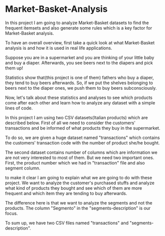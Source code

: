 # Market-Basket-Analysis
In this project I am going to analyze Market-Basket datasets to find the frequent itemsets and also generate some rules which is a key factor for Market-Basket analysis.

To have an overall overview, first take a quick look at what Market-Basket analysis is and how it is used in real life applications.

Suppose you are in a supermarket and you are thinking of your little baby and buy a diaper. Afterwards, you see beers next to the diapers and pick them up!

Statistics show that(this project is one of them) fathers who buy a diaper, they tend to buy beers afterwards. So, if we put the shelves belonging to beers next to the diaper ones, we push them to buy beers subconsciously.

Now, let's talk about these statistics and analyses to see which products come after each other and learn how to analyze any dataset with a simple lines of code.

In this project I am using two CSV datasets(Italian products) which are described below. First of all we need to consider the customers' transactions and be informed of what products they buy in the supermarket.

To do so, we are given a huge dataset named "transactions" which contains the customers' transaction code with the number of product she/he bought.

The second dataset contains number of columns which are information we are not very interested to most of them. But we need two important ones. First, the product number which we had in "transaction" file and also segment column.

to make it clear I am going to explain what we are going to do with these project. We want to analyze the customer's purchased stuffs and analyze what kind of products they bought and see which of them are more frequent and which item they are tending to buy afterwards.

The difference here is that we want to analyze the segments and not the products. The column "Segmento" in the "segments-description" is our focus.

To sum up, we have two CSV files named "transactions" and "segments-description".
